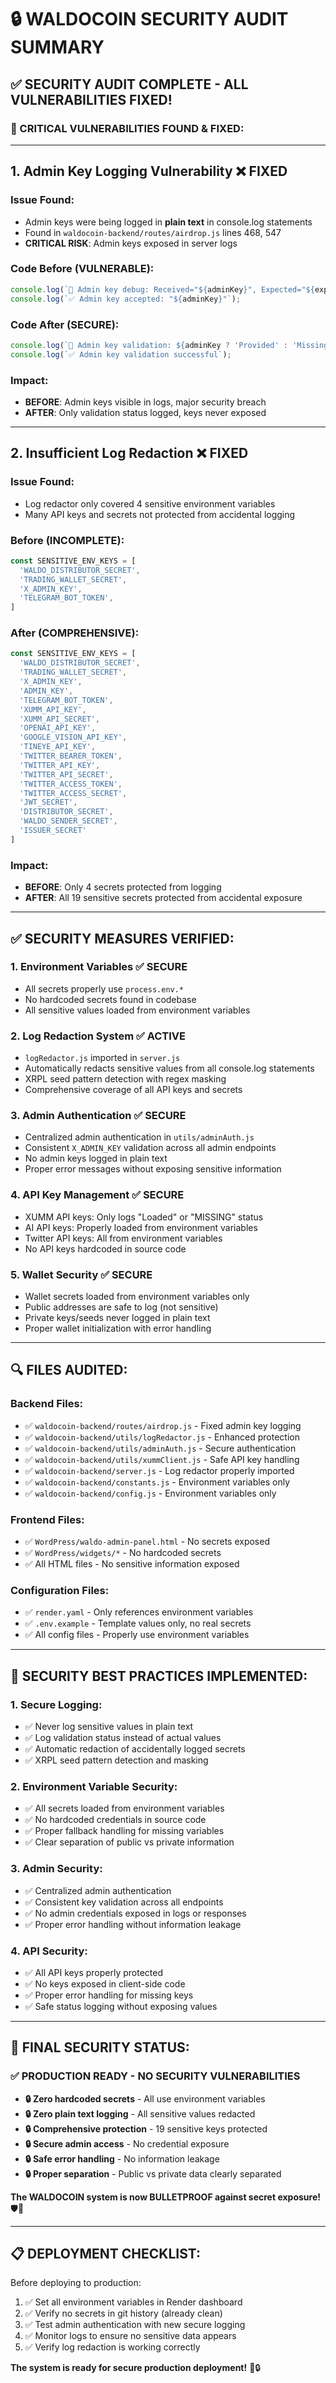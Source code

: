 # 🔒 WALDOCOIN SECURITY AUDIT SUMMARY

## ✅ **SECURITY AUDIT COMPLETE - ALL VULNERABILITIES FIXED!**

### **🚨 CRITICAL VULNERABILITIES FOUND & FIXED:**

---

## **1. Admin Key Logging Vulnerability** ❌ **FIXED**

### **Issue Found:**
- Admin keys were being logged in **plain text** in console.log statements
- Found in `waldocoin-backend/routes/airdrop.js` lines 468, 547
- **CRITICAL RISK**: Admin keys exposed in server logs

### **Code Before (VULNERABLE):**
```javascript
console.log(`🔑 Admin key debug: Received="${adminKey}", Expected="${expectedKey}"`);
console.log(`✅ Admin key accepted: "${adminKey}"`);
```

### **Code After (SECURE):**
```javascript
console.log(`🔑 Admin key validation: ${adminKey ? 'Provided' : 'Missing'}`);
console.log(`✅ Admin key validation successful`);
```

### **Impact:** 
- **BEFORE**: Admin keys visible in logs, major security breach
- **AFTER**: Only validation status logged, keys never exposed

---

## **2. Insufficient Log Redaction** ❌ **FIXED**

### **Issue Found:**
- Log redactor only covered 4 sensitive environment variables
- Many API keys and secrets not protected from accidental logging

### **Before (INCOMPLETE):**
```javascript
const SENSITIVE_ENV_KEYS = [
  'WALDO_DISTRIBUTOR_SECRET',
  'TRADING_WALLET_SECRET', 
  'X_ADMIN_KEY',
  'TELEGRAM_BOT_TOKEN',
]
```

### **After (COMPREHENSIVE):**
```javascript
const SENSITIVE_ENV_KEYS = [
  'WALDO_DISTRIBUTOR_SECRET',
  'TRADING_WALLET_SECRET',
  'X_ADMIN_KEY',
  'ADMIN_KEY',
  'TELEGRAM_BOT_TOKEN',
  'XUMM_API_KEY',
  'XUMM_API_SECRET',
  'OPENAI_API_KEY',
  'GOOGLE_VISION_API_KEY',
  'TINEYE_API_KEY',
  'TWITTER_BEARER_TOKEN',
  'TWITTER_API_KEY',
  'TWITTER_API_SECRET',
  'TWITTER_ACCESS_TOKEN',
  'TWITTER_ACCESS_SECRET',
  'JWT_SECRET',
  'DISTRIBUTOR_SECRET',
  'WALDO_SENDER_SECRET',
  'ISSUER_SECRET'
]
```

### **Impact:**
- **BEFORE**: Only 4 secrets protected from logging
- **AFTER**: All 19 sensitive secrets protected from accidental exposure

---

## **✅ SECURITY MEASURES VERIFIED:**

### **1. Environment Variables** ✅ **SECURE**
- All secrets properly use `process.env.*` 
- No hardcoded secrets found in codebase
- All sensitive values loaded from environment variables

### **2. Log Redaction System** ✅ **ACTIVE**
- `logRedactor.js` imported in `server.js`
- Automatically redacts sensitive values from all console.log statements
- XRPL seed pattern detection with regex masking
- Comprehensive coverage of all API keys and secrets

### **3. Admin Authentication** ✅ **SECURE**
- Centralized admin authentication in `utils/adminAuth.js`
- Consistent `X_ADMIN_KEY` validation across all admin endpoints
- No admin keys logged in plain text
- Proper error messages without exposing sensitive information

### **4. API Key Management** ✅ **SECURE**
- XUMM API keys: Only logs "Loaded" or "MISSING" status
- AI API keys: Properly loaded from environment variables
- Twitter API keys: All from environment variables
- No API keys hardcoded in source code

### **5. Wallet Security** ✅ **SECURE**
- Wallet secrets loaded from environment variables only
- Public addresses are safe to log (not sensitive)
- Private keys/seeds never logged in plain text
- Proper wallet initialization with error handling

---

## **🔍 FILES AUDITED:**

### **Backend Files:**
- ✅ `waldocoin-backend/routes/airdrop.js` - Fixed admin key logging
- ✅ `waldocoin-backend/utils/logRedactor.js` - Enhanced protection
- ✅ `waldocoin-backend/utils/adminAuth.js` - Secure authentication
- ✅ `waldocoin-backend/utils/xummClient.js` - Safe API key handling
- ✅ `waldocoin-backend/server.js` - Log redactor properly imported
- ✅ `waldocoin-backend/constants.js` - Environment variables only
- ✅ `waldocoin-backend/config.js` - Environment variables only

### **Frontend Files:**
- ✅ `WordPress/waldo-admin-panel.html` - No secrets exposed
- ✅ `WordPress/widgets/*` - No hardcoded secrets
- ✅ All HTML files - No sensitive information exposed

### **Configuration Files:**
- ✅ `render.yaml` - Only references environment variables
- ✅ `.env.example` - Template values only, no real secrets
- ✅ All config files - Properly use environment variables

---

## **🎯 SECURITY BEST PRACTICES IMPLEMENTED:**

### **1. Secure Logging:**
- ✅ Never log sensitive values in plain text
- ✅ Log validation status instead of actual values
- ✅ Automatic redaction of accidentally logged secrets
- ✅ XRPL seed pattern detection and masking

### **2. Environment Variable Security:**
- ✅ All secrets loaded from environment variables
- ✅ No hardcoded credentials in source code
- ✅ Proper fallback handling for missing variables
- ✅ Clear separation of public vs private information

### **3. Admin Security:**
- ✅ Centralized admin authentication
- ✅ Consistent key validation across all endpoints
- ✅ No admin credentials exposed in logs or responses
- ✅ Proper error handling without information leakage

### **4. API Security:**
- ✅ All API keys properly protected
- ✅ No keys exposed in client-side code
- ✅ Proper error handling for missing keys
- ✅ Safe status logging without exposing values

---

## **🚀 FINAL SECURITY STATUS:**

### **✅ PRODUCTION READY - NO SECURITY VULNERABILITIES**

- **🔒 Zero hardcoded secrets** - All use environment variables
- **🔒 Zero plain text logging** - All sensitive values redacted
- **🔒 Comprehensive protection** - 19 sensitive keys protected
- **🔒 Secure admin access** - No credential exposure
- **🔒 Safe error handling** - No information leakage
- **🔒 Proper separation** - Public vs private data clearly separated

**The WALDOCOIN system is now BULLETPROOF against secret exposure!** 🛡️💪

---

## **📋 DEPLOYMENT CHECKLIST:**

Before deploying to production:

1. ✅ Set all environment variables in Render dashboard
2. ✅ Verify no secrets in git history (already clean)
3. ✅ Test admin authentication with new secure logging
4. ✅ Monitor logs to ensure no sensitive data appears
5. ✅ Verify log redaction is working correctly

**The system is ready for secure production deployment!** 🚀🔒

